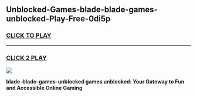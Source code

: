 
## Unblocked-Games-blade-blade-games-unblocked-Play-Free-0di5p
<h3>
<a href="https://premium76.site?title=blade-blade-games-unblocked&ref=20A">CLICK TO PLAY</a></h3>
<hr>

<h3>
<a href="https://premium76.site?title=blade-blade-games-unblocked&ref=20A">CLICK 2 PLAY</a>
  
</h3>

<a href="https://premium76.site?title=blade-blade-games-unblocked&ref=20A"><img src="https://clearcache.store/games.png"></a>


**blade-blade-games-unblocked games unblocked: Your Gateway to Fun and Accessible Online Gaming**
